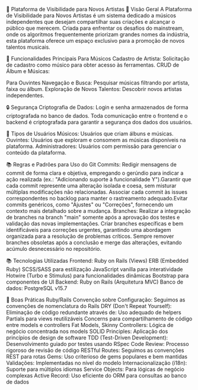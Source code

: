 🎵 Plataforma de Visibilidade para Novos Artistas
📖 Visão Geral
A Plataforma de Visibilidade para Novos Artistas é um sistema dedicado a músicos independentes que desejam compartilhar suas criações e alcançar o público que merecem. Criada para enfrentar os desafios do mainstream, onde os algoritmos frequentemente priorizam grandes nomes da indústria, esta plataforma oferece um espaço exclusivo para a promoção de novos talentos musicais.

🚀 Funcionalidades Principais
Para Músicos Cadastro de Artista: Solicitação de cadastro como músico para obter acesso às ferramentas. CRUD de Álbum e Músicas:

Para Ouvintes Navegação e Busca: Pesquisar músicas filtrando por artista, faixa ou álbum. Exploração de Novos Talentos: Descobrir novos artistas independentes.


🔒 Segurança
Criptografia de Dados: Login e senha armazenados de forma criptografada no banco de dados. Toda comunicação entre o frontend e o backend é criptografada para garantir a segurança dos dados dos usuários.

👥 Tipos de Usuários
Músicos: Usuários que criam álbuns e músicas.
Ouvintes: Usuários que exploram e consomem as músicas disponíveis na plataforma. Administradores: Usuários com permissão para gerenciar o conteúdo da plataforma.

📚 Regras e Padrões para Uso do Git
Commits: Redigir mensagens de commit de forma clara e objetiva, empregando o gerúndio para indicar a ação realizada (ex.: "Adicionando suporte à funcionalidade Y").Garantir que cada commit represente uma alteração isolada e coesa, sem misturar múltiplas modificações não relacionadas. Associar cada commit às issues correspondentes no backlog para manter o rastreamento adequado.Evitar commits genéricos, como "Ajustes" ou "Correções", fornecendo um contexto mais detalhado sobre a mudança.
Branches: Realizar a integração de branches na branch "main" somente após a aprovação dos testes e validação das novas implementações. Criar branches específicas e bem identificáveis para correções urgentes, garantindo uma abordagem organizada para a resolução de problemas críticos. Sempre remover branches obsoletas após a conclusão e merge das alterações, evitando acúmulo desnecessário no repositório.

📚 Tecnologias Utilizadas
Frontend: Ruby on Rails (Views)
ERB (Embedded Ruby)
SCSS/SASS para estilização
JavaScript vanilla para interatividade
Hotwire (Turbo e Stimulus) para funcionalidades dinâmicas
Bootstrap para componentes de UI
Backend: Ruby on Rails (Arquitetura MVC)
Banco de dados: PostgreSQL v15.7

💎 Boas Práticas Ruby/Rails
Convenção sobre Configuração: Seguimos as convenções de nomenclatura do Rails
DRY (Don't Repeat Yourself): Eliminação de código redundante através de:
Uso adequado de helpers
Partials para views reutilizáveis
Concerns para compartilhamento de código entre models e controllers
Fat Models, Skinny Controllers: Lógica de negócio concentrada nos models
SOLID Principles: Aplicação dos princípios de design de software
TDD (Test-Driven Development): Desenvolvimento guiado por testes usando RSpec
Code Review: Processo rigoroso de revisão de código
RESTful Routes: Seguimos as convenções REST para rotas
Gems: Uso criterioso de gems populares e bem mantidas
Validações: Implementadas no nível do modelo
Internacionalização (i18n): Suporte para múltiplos idiomas
Service Objects: Para lógicas de negócio complexas
Active Record: Uso eficiente do ORM para consultas ao banco de dados
